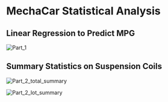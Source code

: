 # MechaCar Statistical Analysis

## Linear Regression to Predict MPG

![Part_1](https://user-images.githubusercontent.com/115508658/218278901-e62e084d-e1e4-4672-9dda-c2e5280a5f01.png)

## Summary Statistics on Suspension Coils

![Part_2_total_summary](https://user-images.githubusercontent.com/115508658/218278805-23b6aa76-b127-4914-9eb3-f0643bec85de.png)

![Part_2_lot_summary](https://user-images.githubusercontent.com/115508658/218278808-394f19d3-cc80-4fa9-a9ce-97f2dbb6efb9.png)

